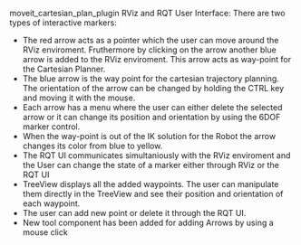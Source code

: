 
moveit_cartesian_plan_plugin
RViz and RQT User Interface:
There are two types of interactive markers:
  - The red arrow acts as a pointer which the user can move around the RViz enviroment. Fruthermore by clicking on the arrow another blue arrow is added to the RViz enviroment. This arrow acts as way-point for the Cartesian Planner.
  - The blue arrow is the  way point for the cartesian trajectory planning. The orientation of the arrow can be changed by holding the CTRL key and moving it with the mouse.
  - Each arrow has a menu where the user can either delete the selected arrow or it can change its position and orientation by using the 6DOF marker control.
  - When the way-point is out of the IK solution for the Robot the arrow changes its color from blue to yellow.
  - The RQT UI communicates simultaniously with the RViz enviroment and the User can change the state of a marker either through RViz or the RQT UI 
  - TreeView displays all the added waypoints. The user can manipulate them directly in the TreeView and see their position and orientation of each waypoint.
  - The user can add new point or delete it through the RQT UI.
  - New tool component has been added for adding Arrows by using a mouse click
